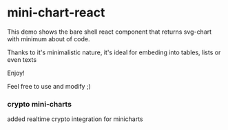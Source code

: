 # mini-chart-react

This demo shows the bare shell react component that returns svg-chart with minimum about of code.

Thanks to it's minimalistic nature, it's ideal for embeding into tables, lists or even texts

Enjoy!

Feel free to use and modify ;)

### crypto mini-charts

added realtime crypto integration for minicharts
